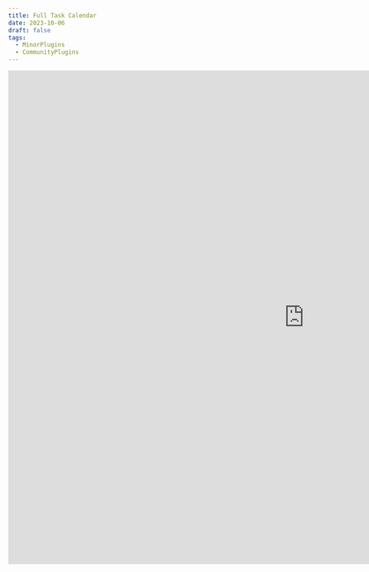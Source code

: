 ```yaml
---
title: Full Task Calendar
date: 2023-10-06
draft: false
tags:
  - MinorPlugins
  - CommunityPlugins
---
```


<iframe src="https://davish.github.io/obsidian-full-calendar/getting_started/" frameborder="0"  height="1000" width="1200"></iframe>

